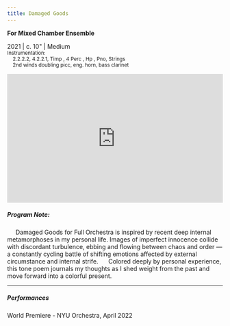 ```yaml
---
title: Damaged Goods
---
```

**For Mixed Chamber Ensemble**

2021     |     c. 10"     |     Medium     <br>
<small>Instrumentation:</small><br>
<small>&nbsp; &nbsp; 2.2.2.2, 4.2.2.1, Timp , 4 Perc , Hp , Pno,  Strings</small><br>
<small>&nbsp; &nbsp; 2nd winds doubling picc, eng. horn, bass clarinet</small>

<iframe width="100%" height="300" scrolling="no" frameborder="no" allow="autoplay" src="https://w.soundcloud.com/player/?url=https%3A//api.soundcloud.com/tracks/1286257585&color=%2329324c&auto_play=false&hide_related=false&show_comments=true&show_user=true&show_reposts=false&show_teaser=true&visual=true"></iframe>
<br>

##### Program Note: 

     Damaged Goods for Full Orchestra is inspired by recent deep internal metamorphoses in my personal life. Images of imperfect innocence collide with discordant turbulence, ebbing and flowing between chaos and order — a constantly cycling battle of shifting emotions affected by external circumstance and internal strife.
     Colored deeply by personal experience, this tone poem journals my thoughts as I shed weight from the past and move forward into a colorful present.

---
##### Performances

World Premiere - NYU Orchestra, April 2022